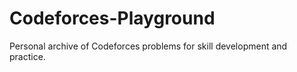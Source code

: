 # Codeforces-Playground
 Personal archive of Codeforces problems for skill development and practice.
